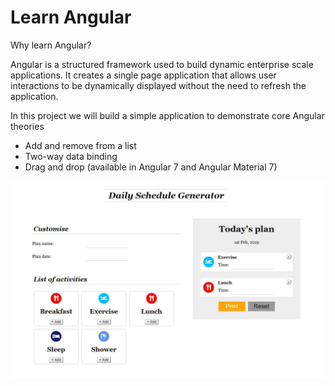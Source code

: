 # Learn Angular

Why learn Angular?

Angular is a structured framework used to build dynamic enterprise scale applications. It creates a single page application that allows user interactions to be dynamically displayed without the need to refresh the application.

In this project we will build a simple application to demonstrate core Angular theories

* Add and remove from a list
* Two-way data binding
* Drag and drop \(available in Angular 7 and Angular Material 7\)

![](.gitbook/assets/dailyschedule.JPG)

